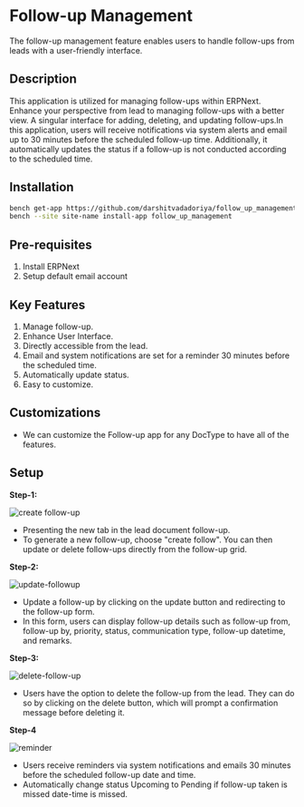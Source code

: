 
# Follow-up Management
The follow-up management feature enables users to handle follow-ups from leads with a user-friendly interface.


## Description
This application is utilized for managing follow-ups within ERPNext. Enhance your perspective from lead to managing follow-ups with a better view. A singular interface for adding, deleting, and updating follow-ups.In this application, users will receive notifications via system alerts and email up to 30 minutes before the scheduled follow-up time. Additionally, it automatically updates the status if a follow-up is not conducted according to the scheduled time.


## Installation
  ```sh
  bench get-app https://github.com/darshitvadadoriya/follow_up_management.git
  bench --site site-name install-app follow_up_management
  ```

## Pre-requisites
1. Install ERPNext
2. Setup default email account


## Key Features
1. Manage follow-up.
2. Enhance User Interface.
3. Directly accessible from the lead.
4. Email and system notifications are set for a reminder 30 minutes before the scheduled time.
5. Automatically update status.
6. Easy to customize.


## Customizations
- We can customize the Follow-up app for any DocType to have all of the features.


## Setup
**Step-1:**
    
![create follow-up](https://github.com/darshitvadadoriya/follow_up_management/assets/132453297/cedc0072-9946-4175-891c-3d5d22781770)

- Presenting the new tab in the lead document follow-up.
- To generate a new follow-up, choose "create follow". You can then update or delete follow-ups directly from the follow-up grid.
  
**Step-2:**

![update-followup](https://github.com/darshitvadadoriya/follow_up_management/assets/132453297/f893bc3f-9fb0-4571-8286-d2d34ec54f1d)

- Update a follow-up by clicking on the update button and redirecting to the follow-up form.
- In this form, users can display follow-up details such as follow-up from, follow-up by, priority, status, communication type, follow-up datetime, and remarks.

**Step-3:**

![delete-follow-up](https://github.com/darshitvadadoriya/follow_up_management/assets/132453297/bd5901e3-286e-486e-adbe-85efe22d555f)

- Users have the option to delete the follow-up from the lead. They can do so by clicking on the delete button, which will prompt a confirmation message before deleting it.

**Step-4**

![reminder](https://github.com/darshitvadadoriya/follow_up_management/assets/132453297/414cdda0-7465-46ca-9bd2-ef873c8efd85)

- Users receive reminders via system notifications and emails 30 minutes before the scheduled follow-up date and time.
- Automatically change status Upcoming to Pending if follow-up taken is missed date-time is missed.



